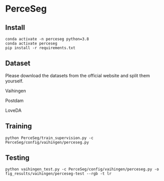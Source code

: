 # PerceSeg

## Install

```
conda activate -n perceseg python=3.8
conda activate perceseg
pip install -r requirements.txt
```

## Dataset

Please download the datasets from the official website and split them yourself.

Vaihingen

Postdam

LoveDA

## Training

```
python PerceSeg/train_supervision.py -c PerceSeg/config/vaihingen/perceseg.py
```


## Testing

```
python vaihingen_test.py -c PerceSeg/config/vaihingen/perceseg.py -o fig_results/vaihingen/perceseg-test --rgb -t lr
```
